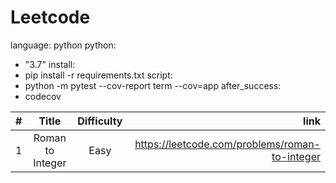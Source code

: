 # Leetcode
language: python
python:
  - "3.7"
install:
  - pip install -r requirements.txt
script: 
  - python -m pytest  --cov-report term --cov=app
after_success:
  - codecov
  
  
| # | Title | Difficulty | link |
| :---         |     :---:      |    :---:      | ---: |
| 1   | Roman to Integer    | Easy    | https://leetcode.com/problems/roman-to-integer |

